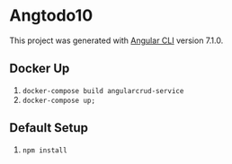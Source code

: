 # Angtodo10

This project was generated with [Angular CLI](https://github.com/angular/angular-cli) version 7.1.0.



## Docker Up

1) `docker-compose build angularcrud-service`
2) `docker-compose up;`

## Default Setup

1) `npm install`
